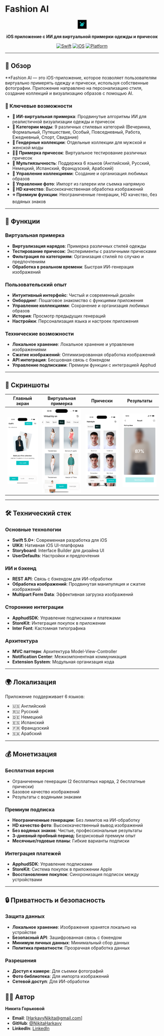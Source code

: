 # Fashion AI 

<div align="center">

![Fashion AI Logo](AI%20Photos/Support/Assets.xcassets/AppIcon.appiconset/logo-6-29.png)

**iOS приложение с ИИ для виртуальной примерки одежды и причесок**

[![Swift](https://img.shields.io/badge/Swift-5.0+-orange.svg)](https://swift.org)
[![iOS](https://img.shields.io/badge/iOS-13.0+-blue.svg)](https://developer.apple.com/ios/)
[![Platform](https://img.shields.io/badge/Platform-iOS-lightgrey.svg)](https://developer.apple.com/ios/)

</div>

---

## 🌟 Обзор

**Fashion AI — это iOS-приложение, которое позволяет пользователям виртуально примерять одежду и прически, используя собственные фотографии. Приложение направлено на персонализацию стиля, создание коллекций и визуализацию образов с помощью AI.

### 🎯 Ключевые возможности

- **🤖 ИИ-виртуальная примерка**: Продвинутые алгоритмы ИИ для реалистичной визуализации одежды и причесок
- **👔 Категории моды**: 9 различных стилевых категорий (Вечеринка, Формальный, Путешествие, Особый, Повседневный, Работа, Ежедневный, Спорт, Свидание)
- **👥 Гендерные коллекции**: Отдельные коллекции для мужской и женской моды
- **💇‍♀️ Примерка причесок**: Виртуальное тестирование различных причесок
- **📱 Мультиязычность**: Поддержка 6 языков (Английский, Русский, Немецкий, Испанский, Французский, Арабский)
- **💾 Управление коллекциями**: Создание и организация любимых образов
- **📸 Управление фото**: Импорт из галереи или съемка напрямую
- **🎨 HD качество**: Высококачественная обработка изображений
- **⭐ Премиум функции**: Неограниченные генерации, HD качество, без водяных знаков

---

## 🚀 Функции

### Виртуальная примерка
- **Виртуализация нарядов**: Примерка различных стилей одежды
- **Тестирование причесок**: Эксперименты с различными прическами
- **Фильтрация по категориям**: Организация стилей по случаю и предпочтениям
- **Обработка в реальном времени**: Быстрая ИИ-генерация изображений

### Пользовательский опыт
- **Интуитивный интерфейс**: Чистый и современный дизайн
- **Онбординг**: Пошаговое знакомство с функциями приложения
- **Управление коллекциями**: Сохранение и организация любимых образов
- **История**: Просмотр предыдущих генераций
- **Настройки**: Персонализация языка и настроек приложения

### Технические возможности
- **Локальное хранение**: Локальное хранение и управление изображениями
- **Сжатие изображений**: Оптимизированная обработка изображений
- **API интеграция**: Бесшовная связь с бэкендом
- **Управление подписками**: Премиум функции с интеграцией Apphud

---

## 📱 Скриншоты

<div align="center">

| Главный экран | Виртуальная примерка | Прически | Результаты |
|---------------|----------------------|-----------|------------|
| ![Главный](screenshots/home.png) | ![Примерка](screenshots/tryon.png) | ![Коллекции](screenshots/hairstyles.png) | ![Результаты](screenshots/result.png) |

</div>

---

## 🛠 Технический стек

### Основные технологии
- **Swift 5.0+**: Современная разработка для iOS
- **UIKit**: Нативная iOS UI-платформа
- **Storyboard**: Interface Builder для дизайна UI
- **UserDefaults**: Настройки и предпочтения

### ИИ и бэкенд
- **REST API**: Связь с бэкендом для ИИ-обработки
- **Обработка изображений**: Продвинутая манипуляция и сжатие изображений
- **Multipart Form Data**: Эффективная загрузка изображений

### Сторонние интеграции
- **ApphudSDK**: Управление подписками и платежами
- **StoreKit**: Интеграция покупок в приложении
- **Inter Font**: Кастомная типографика

### Архитектура
- **MVC паттерн**: Архитектура Model-View-Controller
- **Notification Center**: Межкомпонентная коммуникация
- **Extension System**: Модульная организация кода

---

## 🌍 Локализация

Приложение поддерживает 6 языков:
- 🇺🇸 Английский
- 🇷🇺 Русский  
- 🇩🇪 Немецкий
- 🇪🇸 Испанский
- 🇫🇷 Французский
- 🇸🇦 Арабский

---

## 💰 Монетизация

### Бесплатная версия
- Ограниченные генерации (2 бесплатных наряда, 2 бесплатные прически)
- Базовое качество изображений
- Результаты с водяными знаками

### Премиум подписка
- **Неограниченные генерации**: Без лимитов на ИИ-обработку
- **HD качество фото**: Высококачественный вывод изображений
- **Без водяных знаков**: Чистые, профессиональные результаты
- **3-дневный пробный период**: Безрисковый премиум опыт
- **Месячные/годовые планы**: Гибкие варианты подписки

### Интеграция платежей
- **ApphudSDK**: Управление подписками
- **StoreKit**: Система покупок в приложении Apple
- **Восстановление покупок**: Синхронизация подписок между устройствами

---

## 🔒 Приватность и безопасность

### Защита данных
- **Локальное хранение**: Изображения хранятся локально на устройстве
- **Безопасный API**: Зашифрованная связь с бэкендом
- **Минимум личных данных**: Минимальный сбор данных
- **Политика приватности**: Прозрачная обработка данных

### Разрешения
- **Доступ к камере**: Для съемки фотографий
- **Фото библиотека**: Для импорта изображений
- **Сетевой доступ**: Для ИИ-обработки

## 👨‍💻 Автор

**Никита Горьковой**
- **Email**: [HarkavyNikita@gmail.com]
- **GitHub**: [@NikitaHarkavy](https://github.com/NikitaHarkavy)
- **LinkedIn**: [LinkedIn](https://www.linkedin.com/in/nikita-harkavy-5b8040305?utm_source=share&utm_campaign=share_via&utm_content=profile&utm_medium=ios_app)

<div align="center">

</div> 
